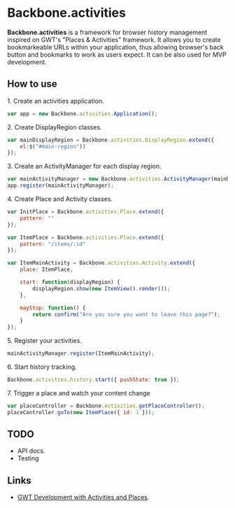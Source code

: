 Backbone.activities
===================

**Backbone.activities** is a framework for browser history management inspired
on GWT's "Places & Activities" framework. It allows you to create bookmarkeable URLs
within your application, thus allowing browser's back button and bookmarks to 
work as users expect. It can be also used for MVP development.


## How to use

1\. Create an activities application.

```javascript
var app = new Backbone.activities.Application();
```

2\. Create DisplayRegion classes.

```javascript
var mainDisplayRegion = Backbone.activities.DisplayRegion.extend({
    el:$("#main-region"))
});
```

3\. Create an ActivityManager for each display region.

```javascript
var mainActivityManager = new Backbone.activities.ActivityManager(mainDisplayRegion);
app.register(mainActivityManager);
```

4\. Create Place and Activity classes.

```javascript
var InitPlace = Backbone.activities.Place.extend({
    pattern: ""
});

var ItemPlace = Backbone.activities.Place.extend({
    pattern: "/items/:id"
});

var ItemMainActivity = Backbone.activities.Activity.extend({
    place: ItemPlace,

    start: function(displayRegion) { 
        displayRegion.show(new ItemView().render());
    },

    mayStop: function() {
        return confirm("Are you sure you want to leave this page?");
    }
});
```

5\. Register your activities.

```javascript
mainActivityManager.register(ItemMainActivity);
```

6\. Start history tracking.

```javascript
Backbone.activities.history.start({ pushState: true });
```

7\. Trigger a place and watch your content change

```javascript
var placeController = Backbone.activities.getPlaceController();
placeController.goTo(new ItemPlace({ id: 1 }));
```

## TODO

* API docs.
* Testing

## Links

* [GWT Development with Activities and Places](https://developers.google.com/web-toolkit/doc/latest/DevGuideMvpActivitiesAndPlaces).
